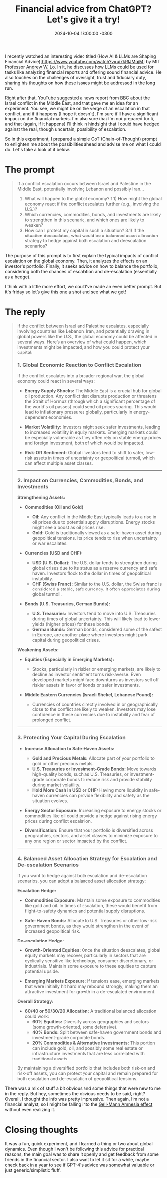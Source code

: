 ﻿---
layout: post
title: "Financial advice from ChatGPT? Let's give it a try!"
date: 2024-10-04 18:00:00 -0300
tags: ai finance
---

I recently watched an interesting video titled (How AI & LLMs are Shaping Financial Advice)[https://www.youtube.com/watch?v=ui7kRlJMqjM] by MIT Professor [Andrew W. Lo](https://mitsloan.mit.edu/faculty/directory/andrew-w-lo). In it, he discusses how LLMs could be used for tasks like analyzing financial reports and offering sound financial advice. He also touches on the challenges of oversight, trust and fiduciary duty, sharing his thoughts on how these issues might be addressed in the long run.

Right after that, YouTube suggested a news report from BBC about the Israel conflict in the Middle East, and that gave me an idea for an experiment. You see, we might be on the verge of an escalation in that conflict, and if it happens (I hope it doesn't), I'm sure it'll have a significant impact on the financial markets. I'm also sure that I'm not prepared for it, and that (again, if it happens) I'll think in hindsight that I could have hedged against the real, though uncertain, possibility of escalation.

So in this experiment, I prepared a simple CoT (Chain-of-Thought) prompt to enlighten me about the possibilities ahead and advise me on what I could do. Let's take a look at it below.

The prompt
======

> If a conflict escalation occurs between Israel and Palestine in the Middle East, potentially involving Lebanon and possibly Iran...
> 
> 1) What will happen to the global economy?
>    1.1) How might the global economy react if the conflict escalates further (e.g., involving the U.S.)?
> 2) Which currencies, commodities, bonds, and investments are likely to strengthen in this scenario, and which ones are likely to weaken?
> 3) How can I protect my capital in such a situation?
>    3.1) If the situation deescalates, what would be a balanced asset allocation strategy to hedge against both escalation and deescalation scenarios?


The purpose of this prompt is to first explain the typical impacts of conflict escalation on the global economy. Then, it analyzes the effects on an investor's portfolio. Finally, it seeks advice on how to balance the portfolio, considering both the chances of escalation and de-escalation (essentially as a hedge).

I think with a little more effort, we could've made an even better prompt. But it's friday so let’s give this one a shot and see what we get!

The reply
======

> If the conflict between Israel and Palestine escalates, especially involving countries like Lebanon, Iran, and potentially drawing in global powers like the U.S., the global economy could be affected in several ways. Here’s an overview of what could happen, which investments might be impacted, and how you could protect your capital:
> 
> ### 1. Global Economic Reaction to Conflict Escalation
> If the conflict escalates into a broader regional war, the global economy could react in several ways:
> - **Energy Supply Shocks:** The Middle East is a crucial hub for global oil production. Any conflict that disrupts production or threatens the Strait of Hormuz (through which a significant percentage of the world's oil passes) could send oil prices soaring. This would lead to inflationary pressures globally, particularly in energy-dependent economies.
>   
> - **Market Volatility:** Investors might seek safer investments, leading to increased volatility in equity markets. Emerging markets could be especially vulnerable as they often rely on stable energy prices and foreign investment, both of which would be impacted.
>   
> - **Risk-Off Sentiment:** Global investors tend to shift to safer, low-risk assets in times of uncertainty or geopolitical turmoil, which can affect multiple asset classes.
> 
> ---
> 
> ### 2. Impact on Currencies, Commodities, Bonds, and Investments
> 
> **Strengthening Assets:**
> - **Commodities (Oil and Gold):** 
>    - **Oil:** Any conflict in the Middle East typically leads to a rise in oil prices due to potential supply disruptions. Energy stocks might see a boost as oil prices rise.
>    - **Gold:** Gold is traditionally viewed as a safe-haven asset during geopolitical tensions. Its price tends to rise when uncertainty or war escalates.
>   
> - **Currencies (USD and CHF):**
>    - **USD (U.S. Dollar):** The U.S. dollar tends to strengthen during global crises due to its status as a reserve currency and safe haven. Investors flock to the dollar in times of geopolitical instability.
>    - **CHF (Swiss Franc):** Similar to the U.S. dollar, the Swiss franc is considered a stable, safe currency. It often appreciates during global turmoil.
> 
> - **Bonds (U.S. Treasuries, German Bunds):**
>    - **U.S. Treasuries:** Investors tend to move into U.S. Treasuries during times of global uncertainty. This will likely lead to lower yields (higher prices) for these bonds.
>    - **German Bunds:** German bonds, considered some of the safest in Europe, are another place where investors might park capital during geopolitical crises.
> 
> **Weakening Assets:**
> - **Equities (Especially in Emerging Markets):**
>    - Stocks, particularly in riskier or emerging markets, are likely to decline as investor sentiment turns risk-averse. Even developed markets might face downturns as investors sell off riskier assets in favor of bonds or safer investments.
> 
> - **Middle Eastern Currencies (Israeli Shekel, Lebanese Pound):**
>    - Currencies of countries directly involved in or geographically close to the conflict are likely to weaken. Investors may lose confidence in these currencies due to instability and fear of prolonged conflict.
> 
> ---
> 
> ### 3. Protecting Your Capital During Escalation
> 
> - **Increase Allocation to Safe-Haven Assets:** 
>    - **Gold and Precious Metals:** Allocate part of your portfolio to gold or other precious metals.
>    - **U.S. Treasuries or Investment-Grade Bonds:** Move towards high-quality bonds, such as U.S. Treasuries, or investment-grade corporate bonds to reduce risk and provide stability during market volatility.
>    - **Hold More Cash in USD or CHF:** Having more liquidity in safe-haven currencies can provide flexibility and safety as the situation evolves.
> 
> - **Energy Sector Exposure:** Increasing exposure to energy stocks or commodities like oil could provide a hedge against rising energy prices during conflict escalation.
> 
> - **Diversification:** Ensure that your portfolio is diversified across geographies, sectors, and asset classes to minimize exposure to any one region or sector impacted by the conflict.
> 
> ---
> 
> ### 4. Balanced Asset Allocation Strategy for Escalation and De-escalation Scenarios
> 
> If you want to hedge against both escalation and de-escalation scenarios, you can adopt a balanced asset allocation strategy:
> 
> **Escalation Hedge:**
> - **Commodities Exposure:** Maintain some exposure to commodities like gold and oil. In times of escalation, these would benefit from flight-to-safety dynamics and potential supply disruptions.
>   
> - **Safe-Haven Bonds:** Allocate to U.S. Treasuries or other low-risk government bonds, as they would strengthen in the event of increased geopolitical risk.
> 
> **De-escalation Hedge:**
> - **Growth-Oriented Equities:** Once the situation deescalates, global equity markets may recover, particularly in sectors that are cyclically sensitive like technology, consumer discretionary, or industrials. Maintain some exposure to these equities to capture potential upside.
>   
> - **Emerging Markets Exposure:** If tensions ease, emerging markets that were initially hit hard may rebound strongly, making them an attractive investment for growth in a de-escalated environment.
> 
> **Overall Strategy:**
> - **60/40 or 50/30/20 Allocation:** A traditional balanced allocation could work:
>    - **60% Equities:** Diversify across geographies and sectors (some growth-oriented, some defensive).
>    - **40% Bonds:** Split between safe-haven government bonds and investment-grade corporate bonds.
>    - **20% Commodities & Alternative Investments:** This portion can include gold, oil, and possibly some real estate or infrastructure investments that are less correlated with traditional assets.
> 
> By maintaining a diversified portfolio that includes both risk-on and risk-off assets, you can protect your capital and remain prepared for both escalation and de-escalation of geopolitical tensions.

There was a mix of stuff a bit obvious and some things that were new to me in the reply. But hey, sometimes the obvious needs to be said, right? Overall, I thought the info was pretty impressive. Then again, I’m not a financial analyst, so I might be falling into the [Gell-Mann Amnesia effect](https://en.wiktionary.org/wiki/Gell-Mann_Amnesia_effect) without even realizing it.


Closing thoughts
======

It was a fun, quick experiment, and I learned a thing or two about global dynamics. Even though I won't be following this advice for practical reasons, the main goal was to share it openly and get feedback from some friends in the financial sector. I also want to let it sit for a while, maybe check back in a year to see if GPT-4's advice was somewhat valuable or just generic/simplistic fluff.